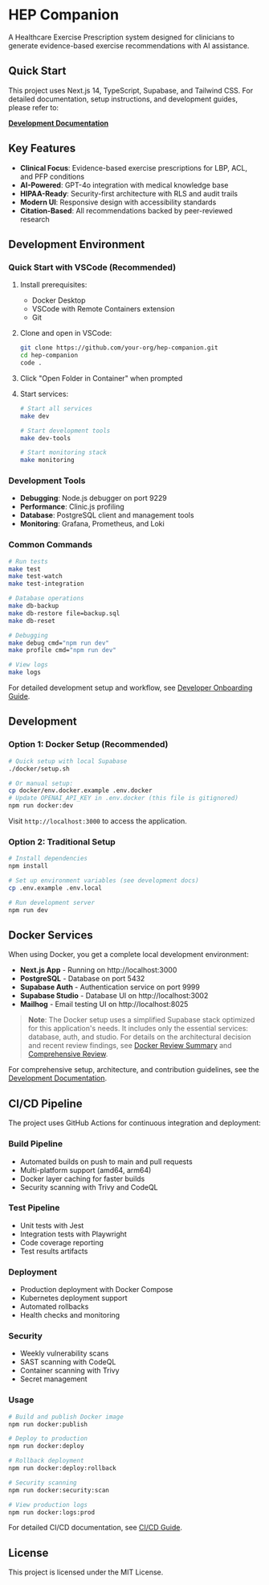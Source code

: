 # HEP Companion

A Healthcare Exercise Prescription system designed for clinicians to generate evidence-based exercise recommendations with AI assistance.

## Quick Start

This project uses Next.js 14, TypeScript, Supabase, and Tailwind CSS. For detailed documentation, setup instructions, and development guides, please refer to:

**[Development Documentation](./docs/development/)**

## Key Features

- **Clinical Focus**: Evidence-based exercise prescriptions for LBP, ACL, and PFP conditions
- **AI-Powered**: GPT-4o integration with medical knowledge base
- **HIPAA-Ready**: Security-first architecture with RLS and audit trails  
- **Modern UI**: Responsive design with accessibility standards
- **Citation-Based**: All recommendations backed by peer-reviewed research

## Development Environment

### Quick Start with VSCode (Recommended)

1. Install prerequisites:
   - Docker Desktop
   - VSCode with Remote Containers extension
   - Git

2. Clone and open in VSCode:
   ```bash
   git clone https://github.com/your-org/hep-companion.git
   cd hep-companion
   code .
   ```

3. Click "Open Folder in Container" when prompted

4. Start services:
   ```bash
   # Start all services
   make dev

   # Start development tools
   make dev-tools

   # Start monitoring stack
   make monitoring
   ```

### Development Tools

- **Debugging**: Node.js debugger on port 9229
- **Performance**: Clinic.js profiling
- **Database**: PostgreSQL client and management tools
- **Monitoring**: Grafana, Prometheus, and Loki

### Common Commands

```bash
# Run tests
make test
make test-watch
make test-integration

# Database operations
make db-backup
make db-restore file=backup.sql
make db-reset

# Debugging
make debug cmd="npm run dev"
make profile cmd="npm run dev"

# View logs
make logs
```

For detailed development setup and workflow, see [Developer Onboarding Guide](./docs/development/onboarding.md).

## Development

### Option 1: Docker Setup (Recommended)

```bash
# Quick setup with local Supabase
./docker/setup.sh

# Or manual setup:
cp docker/env.docker.example .env.docker
# Update OPENAI_API_KEY in .env.docker (this file is gitignored)
npm run docker:dev
```

Visit `http://localhost:3000` to access the application.

### Option 2: Traditional Setup

```bash
# Install dependencies
npm install

# Set up environment variables (see development docs)
cp .env.example .env.local

# Run development server
npm run dev
```

## Docker Services

When using Docker, you get a complete local development environment:

- **Next.js App** - Running on http://localhost:3000
- **PostgreSQL** - Database on port 5432
- **Supabase Auth** - Authentication service on port 9999
- **Supabase Studio** - Database UI on http://localhost:3002
- **Mailhog** - Email testing UI on http://localhost:8025

> **Note**: The Docker setup uses a simplified Supabase stack optimized for this application's needs. It includes only the essential services: database, auth, and studio. For details on the architectural decision and recent review findings, see [Docker Review Summary](./docs/development/docker-review-summary.md) and [Comprehensive Review](./docs/development/docker-review-comprehensive.md).

For comprehensive setup, architecture, and contribution guidelines, see the [Development Documentation](./docs/development/).

## CI/CD Pipeline

The project uses GitHub Actions for continuous integration and deployment:

### Build Pipeline
- Automated builds on push to main and pull requests
- Multi-platform support (amd64, arm64)
- Docker layer caching for faster builds
- Security scanning with Trivy and CodeQL

### Test Pipeline
- Unit tests with Jest
- Integration tests with Playwright
- Code coverage reporting
- Test results artifacts

### Deployment
- Production deployment with Docker Compose
- Kubernetes deployment support
- Automated rollbacks
- Health checks and monitoring

### Security
- Weekly vulnerability scans
- SAST scanning with CodeQL
- Container scanning with Trivy
- Secret management

### Usage

```bash
# Build and publish Docker image
npm run docker:publish

# Deploy to production
npm run docker:deploy

# Rollback deployment
npm run docker:deploy:rollback

# Security scanning
npm run docker:security:scan

# View production logs
npm run docker:logs:prod
```

For detailed CI/CD documentation, see [CI/CD Guide](./docs/development/ci-cd.md).

## License

This project is licensed under the MIT License. 